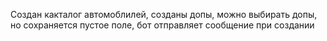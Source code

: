 Создан какталог автомоблилей, созданы допы, можно выбирать допы, но сохраняется пустое поле, бот отправляет сообщение при создании
